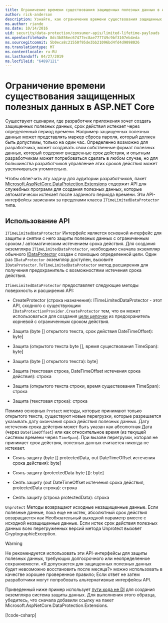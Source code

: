 ```yaml
---
title: Ограничение времени существования защищенных полезных данных в ASP.NET Core
author: rick-anderson
description: Узнайте, как ограничение времени существования защищенных полезных данных, с помощью API защиты данных ASP.NET Core.
ms.author: riande
ms.date: 10/14/2016
uid: security/data-protection/consumer-apis/limited-lifetime-payloads
ms.openlocfilehash: 8dc3b856ec67477ec8ae777749c9bf3107eb4eda
ms.sourcegitcommit: 5b0eca8c21550f95de3bb21096bd4fd4d9098026
ms.translationtype: MT
ms.contentlocale: ru-RU
ms.lasthandoff: 04/27/2019
ms.locfileid: "64897121"
---
```

# <a name="limit-the-lifetime-of-protected-payloads-in-aspnet-core"></a>Ограничение времени существования защищенных полезных данных в ASP.NET Core

Существуют сценарии, где разработчик приложения хочет создать защищенных полезных данных, срок действия истекает через определенный период времени. Например защищенных полезных данных может представлять маркер сброса пароля, который должен быть допустимы, только на один час. Определенно возможно для разработчика, может создавать свои собственные формат полезных данных, который содержит внедренные срок действия, и опытным разработчикам может потребоваться сделать в любом случае, но для большинства разработчиков управление этих сроков действия может увеличиваться утомительно.

Чтобы облегчить эту задачу для аудитории разработчиков, пакет [Microsoft.AspNetCore.DataProtection.Extensions](https://www.nuget.org/packages/Microsoft.AspNetCore.DataProtection.Extensions/) содержит API для служебных программ для создания полезных данных, которые автоматически истекает после заданного периода времени. Эти API-интерфейсы зависания за пределами класса `ITimeLimitedDataProtector` типа.

## <a name="api-usage"></a>Использование API

`ITimeLimitedDataProtector` Интерфейс является основной интерфейс для защиты и снятии с него защиты полезных данных с ограниченным сроком / автоматическим истечением срока действия. Для создания экземпляра `ITimeLimitedDataProtector`, необходимо сначала экземпляр обычного [IDataProtector](xref:security/data-protection/consumer-apis/overview) создан с помощью определенной цели. Один раз `IDataProtector` экземпляр доступен, вызовите `IDataProtector.ToTimeLimitedDataProtector` метод расширения для получения предохранитель с возможностями истечения срока действия.

`ITimeLimitedDataProtector` предоставляет следующие методы поверхность и расширения API:

* CreateProtector (строка назначения): ITimeLimitedDataProtector - этот API, сходного с существующим `IDataProtectionProvider.CreateProtector` тем, что он может использоваться для создания [цели цепочки](xref:security/data-protection/consumer-apis/purpose-strings) из предохранитель корневой с ограниченным сроком действия.

* Защита (byte [] открытого текста, срок действия DateTimeOffset): byte]

* Защита (открытого текста byte [], время существования TimeSpan): byte]

* Защита (byte [] открытого текста): byte]

* Защита (текстовая строка, DateTimeOffset истечения срока действия): строка

* Защита (открытого текста строки, время существования TimeSpan): строка

* Защита (текстовая строка): строка

Помимо основных `Protect` методы, которые принимают только открытого текста, существуют новые перегрузки, которые разрешается указывать дату окончания срока действия полезных данных. Дату истечения срока действия может быть указан как абсолютная Дата (через `DateTimeOffset`) или как относительное время (из текущей системы времени через `TimeSpan`). При вызове перегрузки, которая не принимает срок действия, полезных данных считается никогда не истекает.

* Снять защиту (byte [] protectedData, out DateTimeOffset истечения срока действия): byte]

* Снять защиту (protectedData byte []): byte]

* Снять защиту (out DateTimeOffset истечения срока действия, protectedData строка): строка

* Снять защиту (строка protectedData): строка

`Unprotect` Методы возвращают исходные незащищенные данные. Если полезные данные, пока еще не истек, абсолютный срок действия возвращается как Необязательный выходной параметр вместе с исходной незащищенные данные. Если истек срок действия полезных данных всех перегруженных версий метода Unprotect вызовет CryptographicException.

>[!WARNING]
> Не рекомендуется использовать эти API-интерфейсы для защиты полезных данных, требующих долгосрочного или неопределенное сохраняемости. «Я допускается для защищенных полезных данных будет невозможно восстановить после месяца?» можно использовать в качестве хорошее проверенное правило; Если ответ не затем разработчики могут попробовать альтернативные интерфейсы API.

Приведенный ниже пример использует [пути кода не DI](xref:security/data-protection/configuration/non-di-scenarios) для создания экземпляра система защиты данных. Для выполнения этого образца, убедитесь, что сначала добавили ссылку на пакет Microsoft.AspNetCore.DataProtection.Extensions.

[!code-csharp[](limited-lifetime-payloads/samples/limitedlifetimepayloads.cs)]
